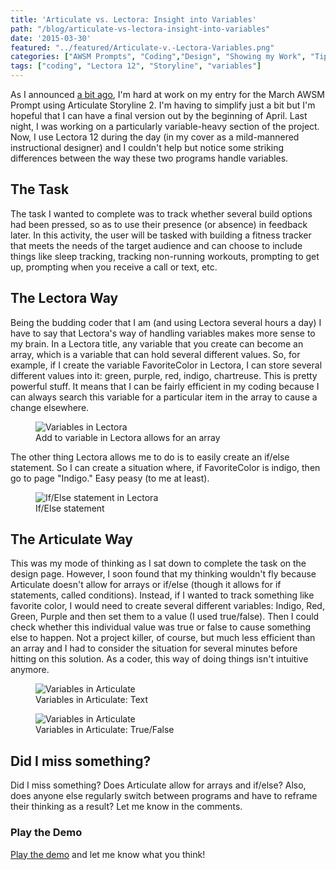 ```yaml
---
title: 'Articulate vs. Lectora: Insight into Variables'
path: "/blog/articulate-vs-lectora-insight-into-variables"
date: '2015-03-30'
featured: "../featured/Articulate-v.-Lectora-Variables.png"
categories: ["AWSM Prompts", "Coding","Design", "Showing my Work", "Tips"]
tags: ["coding", "Lectora 12", "Storyline", "variables"]
---
```


As I announced [a bit ago](/blog/awsm-prompt-2-in-progress/ "AWSM Prompt 2: In Progress"), I'm hard at work on my entry for the March AWSM Prompt using Articulate Storyline 2\. I'm having to simplify just a bit but I'm hopeful that I can have a final version out by the beginning of April. Last night, I was working on a particularly variable-heavy section of the project. Now, I use Lectora 12 during the day (in my cover as a mild-mannered instructional designer) and I couldn't help but notice some striking differences between the way these two programs handle variables.

## The Task

The task I wanted to complete was to track whether several build options had been pressed, so as to use their presence (or absence) in feedback later. In this activity, the user will be tasked with building a fitness tracker that meets the needs of the target audience and can choose to include things like sleep tracking, tracking non-running workouts, prompting to get up, prompting when you receive a call or text, etc.

## The Lectora Way

Being the budding coder that I am (and using Lectora several hours a day) I have to say that Lectora's way of handling variables makes more sense to my brain. In a Lectora title, any variable that you create can become an array, which is a variable that can hold several different values. So, for example, if I create the variable FavoriteColor in Lectora, I can store several different values into it: green, purple, red, indigo, chartreuse. This is pretty powerful stuff. It means that I can be fairly efficient in my coding because I can always search this variable for a particular item in the array to cause a change elsewhere.

<figure>
  <img
    sizes="(max-width: 810px) 100vw, 810px"
    srcset="https://res.cloudinary.com/dhdaswa6t/image/upload/f_auto,q_60,w_203/v1530396697/blog/Lectora-Variables.png 203w,
            https://res.cloudinary.com/dhdaswa6t/image/upload/f_auto,q_60,w_405/v1530396697/blog/Lectora-Variables.png 405w,
            https://res.cloudinary.com/dhdaswa6t/image/upload/f_auto,q_60,w_810/v1530396697/blog/Lectora-Variables.png 810w,
            https://res.cloudinary.com/dhdaswa6t/image/upload/f_auto,q_60,w_1215/v1530396697/blog/Lectora-Variables.png 1215w"
    src="https://res.cloudinary.com/dhdaswa6t/image/upload/f_auto,q_60,w_810/v1530396697/blog/Lectora-Variables.png"
    alt="Variables in Lectora"/>
  <figcaption>Add to variable in Lectora allows for an array</figcaption>
</figure>

The other thing Lectora allows me to do is to easily create an if/else statement. So I can create a situation where, if FavoriteColor is indigo, then go to page "Indigo." Easy peasy (to me at least).

<figure>
  <img
    sizes="(max-width: 810px) 100vw, 810px"
    srcset="https://res.cloudinary.com/dhdaswa6t/image/upload/f_auto,q_60,w_203/v1530396697/blog/Lectora-if-else.png 203w,
            https://res.cloudinary.com/dhdaswa6t/image/upload/f_auto,q_60,w_405/v1530396697/blog/Lectora-if-else.png 405w,
            https://res.cloudinary.com/dhdaswa6t/image/upload/f_auto,q_60,w_810/v1530396697/blog/Lectora-if-else.png 810w,
            https://res.cloudinary.com/dhdaswa6t/image/upload/f_auto,q_60,w_1215/v1530396697/blog/Lectora-if-else.png 1215w"
    src="https://res.cloudinary.com/dhdaswa6t/image/upload/f_auto,q_60,w_810/v1530396697/blog/Lectora-if-else.png"
    alt="If/Else statement in Lectora"/>
  <figcaption>If/Else statement</figcaption>
</figure>

## The Articulate Way

This was my mode of thinking as I sat down to complete the task on the design page. However, I soon found that my thinking wouldn't fly because Articulate doesn't allow for arrays or if/else (though it allows for if statements, called conditions). Instead, if I wanted to track something like favorite color, I would need to create several different variables: Indigo, Red, Green, Purple and then set them to a value (I used true/false). Then I could check whether this individual value was true or false to cause something else to happen. Not a project killer, of course, but much less efficient than an array and I had to consider the situation for several minutes before hitting on this solution. As a coder, this way of doing things isn't intuitive anymore.

<figure>
  <img
    sizes="(max-width: 810px) 100vw, 810px"
    srcset="https://res.cloudinary.com/dhdaswa6t/image/upload/f_auto,q_60,w_203/v1530396697/blog/ArticulateVariables.png 203w,
            https://res.cloudinary.com/dhdaswa6t/image/upload/f_auto,q_60,w_405/v1530396697/blog/ArticulateVariables.png 405w,
            https://res.cloudinary.com/dhdaswa6t/image/upload/f_auto,q_60,w_810/v1530396697/blog/ArticulateVariables.png 810w,
            https://res.cloudinary.com/dhdaswa6t/image/upload/f_auto,q_60,w_1215/v1530396697/blog/ArticulateVariables.png 1215w"
    src="https://res.cloudinary.com/dhdaswa6t/image/upload/f_auto,q_60,w_810/v1530396697/blog/ArticulateVariables.png"
    alt="Variables in Articulate" />
  <figcaption>Variables in Articulate: Text</figcaption>
</figure>

<figure>
  <img
    sizes="(max-width: 810px) 100vw, 810px"
    srcset="https://res.cloudinary.com/dhdaswa6t/image/upload/f_auto,q_60,w_203/v1530396697/blog/ArticulateVariables2.png 203w,
            https://res.cloudinary.com/dhdaswa6t/image/upload/f_auto,q_60,w_405/v1530396697/blog/ArticulateVariables2.png 405w,
            https://res.cloudinary.com/dhdaswa6t/image/upload/f_auto,q_60,w_810/v1530396697/blog/ArticulateVariables2.png 810w,
            https://res.cloudinary.com/dhdaswa6t/image/upload/f_auto,q_60,w_1215/v1530396697/blog/ArticulateVariables2.png 1215w"
    src="https://res.cloudinary.com/dhdaswa6t/image/upload/f_auto,q_60,w_810/v1530396697/blog/ArticulateVariables2.png"
    alt="Variables in Articulate" />
  <figcaption>Variables in Articulate: True/False</figcaption>
</figure>

## Did I miss something?

Did I miss something? Does Articulate allow for arrays and if/else? Also, does anyone else regularly switch between programs and have to reframe their thinking as a result? Let me know in the comments.

### Play the Demo

[Play the demo](/showcase/Fitopoly/story.html "Fit.o.poly Game") and let me know what you think!
